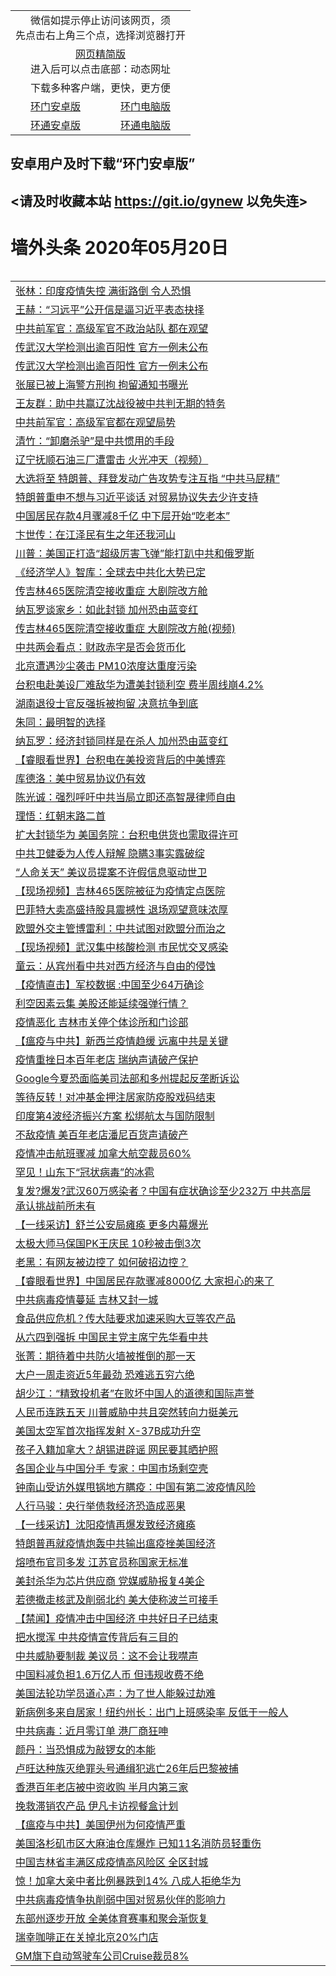 <table>  
  <tr>
    <td colspan="2" align="center">微信如提示停止访问该网页，须<br/>先点击右上角三个点，选择浏览器打开</td>
  <tr>
  <tr>
    <td colspan="2" align="center"><a href="https://gitcdn.xyz/cdn/otiny/up/master/show005.htm">网页精简版</a><br/>进入后可以点击底部：动态网址</td>
  </tr>
  <tr>
    <td colspan="2" align="center">下载多种客户端，更快，更方便</td>
  <tr>
  <tr>
    <td align="center"><a href="https://cdn.jsdelivr.net/gh/opipe/up/oGatea.apk">环门安卓版</a></td>
    <td align="center"><a href="https://cdn.jsdelivr.net/gh/opipe/up/oGate.zip">环门电脑版</a></td>
  </tr>
  <tr>
    <td align="center"><a href="https://cdn.jsdelivr.net/gh/opipe/up/oPipe.apk">环通安卓版</a></td>
    <td align="center"><a href="https://raw.githubusercontent.com/opipe/up/master/oPipe.zip">环通电脑版</a></td>
  </tr>
</table>

## 安卓用户及时下载“环门安卓版”
## <请及时收藏本站 https://git.io/gynew 以免失连> </a>
# 墙外头条 2020年05月20日</a>

<table>

<table>

<tr><td colspan="2" align="left"><a href="https://user.xgttd.press/?name=c1171803&key=zquqqokxqdzafbdg&from=gy">张林：印度疫情失控 满街路倒 令人恐惧</a></td></tr>
<tr><td colspan="2" align="left"><a href="https://user.xgttd.press/?name=c1171839&key=zquqqokxqdzafbdg&from=gy">王赫：“习远平”公开信是逼习近平表态抉择</a></td></tr>
<tr><td colspan="2" align="left"><a href="https://user.xgttd.press/?name=c1171832&key=zquqqokxqdzafbdg&from=gy">中共前军官：高级军官不政治站队 都在观望</a></td></tr>
<tr><td colspan="2" align="left"><a href="https://user.xgttd.press/?name=c1171802&key=zquqqokxqdzafbdg&from=gy">传武汉大学检测出逾百阳性 官方一例未公布</a></td></tr>
<tr><td colspan="2" align="left"><a href="https://user.xgttd.press/?name=c1171835&key=zquqqokxqdzafbdg&from=gy">传武汉大学检测出逾百阳性 官方一例未公布</a></td></tr>
<tr><td colspan="2" align="left"><a href="https://user.xgttd.press/?name=c1171838&key=zquqqokxqdzafbdg&from=gy">张展已被上海警方刑拘 拘留通知书曝光</a></td></tr>
<tr><td colspan="2" align="left"><a href="https://user.xgttd.press/?name=c1171826&key=zquqqokxqdzafbdg&from=gy">王友群：助中共赢辽沈战役被中共判无期的特务</a></td></tr>
<tr><td colspan="2" align="left"><a href="https://user.xgttd.press/?name=c1171825&key=zquqqokxqdzafbdg&from=gy">中共前军官：高级军官都在观望局势</a></td></tr>
<tr><td colspan="2" align="left"><a href="https://user.xgttd.press/?name=c1171807&key=zquqqokxqdzafbdg&from=gy">清竹：“卸磨杀驴”是中共惯用的手段</a></td></tr>
<tr><td colspan="2" align="left"><a href="https://user.xgttd.press/?name=c1171837&key=zquqqokxqdzafbdg&from=gy">辽宁抚顺石油三厂遭雷击  火光冲天（视频）</a></td></tr>
<tr><td colspan="2" align="left"><a href="https://user.xgttd.press/?name=c1171822&key=zquqqokxqdzafbdg&from=gy">大选将至 特朗普、拜登发动广告攻势专注互指 “中共马屁精”</a></td></tr>
<tr><td colspan="2" align="left"><a href="https://user.xgttd.press/?name=c1171820&key=zquqqokxqdzafbdg&from=gy">特朗普重申不想与习近平谈话 对贸易协议失去少许支持</a></td></tr>
<tr><td colspan="2" align="left"><a href="https://user.xgttd.press/?name=c1171840&key=zquqqokxqdzafbdg&from=gy">中国居民存款4月骤减8千亿 中下层开始“吃老本”</a></td></tr>
<tr><td colspan="2" align="left"><a href="https://user.xgttd.press/?name=c1171841&key=zquqqokxqdzafbdg&from=gy">卞世传：在江泽民有生之年还我河山</a></td></tr>
<tr><td colspan="2" align="left"><a href="https://user.xgttd.press/?name=c1171818&key=zquqqokxqdzafbdg&from=gy">川普：美国正打造“超级厉害飞弹”能打趴中共和俄罗斯</a></td></tr>
<tr><td colspan="2" align="left"><a href="https://user.xgttd.press/?name=c1171834&key=zquqqokxqdzafbdg&from=gy">《经济学人》智库：全球去中共化大势已定</a></td></tr>
<tr><td colspan="2" align="left"><a href="https://user.xgttd.press/?name=c1171836&key=zquqqokxqdzafbdg&from=gy">传吉林465医院清空接收重症 大剧院改方舱</a></td></tr>
<tr><td colspan="2" align="left"><a href="https://user.xgttd.press/?name=c1171801&key=zquqqokxqdzafbdg&from=gy">纳瓦罗谈家乡：如此封锁 加州恐由蓝变红</a></td></tr>
<tr><td colspan="2" align="left"><a href="https://user.xgttd.press/?name=c1171811&key=zquqqokxqdzafbdg&from=gy">传吉林465医院清空接收重症 大剧院改方舱(视频)</a></td></tr>
<tr><td colspan="2" align="left"><a href="https://user.xgttd.press/?name=c1171833&key=zquqqokxqdzafbdg&from=gy">中共两会看点：财政赤字是否会货币化</a></td></tr>
<tr><td colspan="2" align="left"><a href="https://user.xgttd.press/?name=c1171830&key=zquqqokxqdzafbdg&from=gy">北京遭遇沙尘袭击 PM10浓度达重度污染</a></td></tr>
<tr><td colspan="2" align="left"><a href="https://user.xgttd.press/?name=c1171812&key=zquqqokxqdzafbdg&from=gy">台积电赴美设厂难敌华为遭美封锁利空 费半周线崩4.2%</a></td></tr>
<tr><td colspan="2" align="left"><a href="https://user.xgttd.press/?name=c1171828&key=zquqqokxqdzafbdg&from=gy">湖南退役士官反强拆被拘留 决意抗争到底</a></td></tr>
<tr><td colspan="2" align="left"><a href="https://user.xgttd.press/?name=c1171856&key=zquqqokxqdzafbdg&from=gy">朱同：最明智的选择</a></td></tr>
<tr><td colspan="2" align="left"><a href="https://user.xgttd.press/?name=c1171827&key=zquqqokxqdzafbdg&from=gy">纳瓦罗：经济封锁同样是在杀人 加州恐由蓝变红</a></td></tr>
<tr><td colspan="2" align="left"><a href="https://user.xgttd.press/?name=c1171806&key=zquqqokxqdzafbdg&from=gy">【睿眼看世界】台积电在美投资背后的中美博弈</a></td></tr>
<tr><td colspan="2" align="left"><a href="https://user.xgttd.press/?name=c1171800&key=zquqqokxqdzafbdg&from=gy">库德洛：美中贸易协议仍有效</a></td></tr>
<tr><td colspan="2" align="left"><a href="https://user.xgttd.press/?name=c1171805&key=zquqqokxqdzafbdg&from=gy">陈光诚：强烈呼吁中共当局立即还高智晟律师自由</a></td></tr>
<tr><td colspan="2" align="left"><a href="https://user.xgttd.press/?name=c1171855&key=zquqqokxqdzafbdg&from=gy">理悟：红朝末路二首</a></td></tr>
<tr><td colspan="2" align="left"><a href="https://user.xgttd.press/?name=c1171829&key=zquqqokxqdzafbdg&from=gy">扩大封锁华为 美国务院：台积电供货也需取得许可</a></td></tr>
<tr><td colspan="2" align="left"><a href="https://user.xgttd.press/?name=c1171852&key=zquqqokxqdzafbdg&from=gy">中共卫健委为人传人辩解 隐瞒3事实露破绽</a></td></tr>
<tr><td colspan="2" align="left"><a href="https://user.xgttd.press/?name=c1171799&key=zquqqokxqdzafbdg&from=gy">“人命关天” 美议员提案不许假信息驱动世卫</a></td></tr>
<tr><td colspan="2" align="left"><a href="https://user.xgttd.press/?name=c1171853&key=zquqqokxqdzafbdg&from=gy">【现场视频】吉林465医院被征为疫情定点医院</a></td></tr>
<tr><td colspan="2" align="left"><a href="https://user.xgttd.press/?name=c1171814&key=zquqqokxqdzafbdg&from=gy">巴菲特大卖高盛持股具震撼性 退场观望意味浓厚</a></td></tr>
<tr><td colspan="2" align="left"><a href="https://user.xgttd.press/?name=c1171819&key=zquqqokxqdzafbdg&from=gy">欧盟外交主管博雷利：中共试图对欧盟分而治之</a></td></tr>
<tr><td colspan="2" align="left"><a href="https://user.xgttd.press/?name=c1171854&key=zquqqokxqdzafbdg&from=gy">【现场视频】武汉集中核酸检测 市民忧交叉感染</a></td></tr>
<tr><td colspan="2" align="left"><a href="https://user.xgttd.press/?name=c1171858&key=zquqqokxqdzafbdg&from=gy">童云：从宾州看中共对西方经济与自由的侵蚀</a></td></tr>
<tr><td colspan="2" align="left"><a href="https://user.xgttd.press/?name=c1171817&key=zquqqokxqdzafbdg&from=gy">【疫情直击】军校数据 :中国至少64万确诊</a></td></tr>
<tr><td colspan="2" align="left"><a href="https://user.xgttd.press/?name=c1171824&key=zquqqokxqdzafbdg&from=gy">利空因素云集 美股还能延续强弹行情？</a></td></tr>
<tr><td colspan="2" align="left"><a href="https://user.xgttd.press/?name=c1171831&key=zquqqokxqdzafbdg&from=gy">疫情恶化 吉林市关停个体诊所和门诊部</a></td></tr>
<tr><td colspan="2" align="left"><a href="https://user.xgttd.press/?name=c1171857&key=zquqqokxqdzafbdg&from=gy">【瘟疫与中共】新西兰疫情趋缓 远离中共是关键</a></td></tr>
<tr><td colspan="2" align="left"><a href="https://user.xgttd.press/?name=c1171815&key=zquqqokxqdzafbdg&from=gy">疫情重挫日本百年老店 瑞纳声请破产保护</a></td></tr>
<tr><td colspan="2" align="left"><a href="https://user.xgttd.press/?name=c1171823&key=zquqqokxqdzafbdg&from=gy">Google今夏恐面临美司法部和多州提起反垄断诉讼</a></td></tr>
<tr><td colspan="2" align="left"><a href="https://user.xgttd.press/?name=c1171821&key=zquqqokxqdzafbdg&from=gy">等待反转！对冲基金押注居家防疫股戏码结束</a></td></tr>
<tr><td colspan="2" align="left"><a href="https://user.xgttd.press/?name=c1171813&key=zquqqokxqdzafbdg&from=gy">印度第4波经济振兴方案 松绑航太与国防限制</a></td></tr>
<tr><td colspan="2" align="left"><a href="https://user.xgttd.press/?name=c1171808&key=zquqqokxqdzafbdg&from=gy">不敌疫情 美百年老店潘尼百货声请破产</a></td></tr>
<tr><td colspan="2" align="left"><a href="https://user.xgttd.press/?name=c1171809&key=zquqqokxqdzafbdg&from=gy">疫情冲击航班骤减 加拿大航空裁员60%</a></td></tr>
<tr><td colspan="2" align="left"><a href="https://user.xgttd.press/?name=c1172180&key=zquqqokxqdzafbdg&from=gy">罕见！山东下“冠状病毒”的冰雹</a></td></tr>
<tr><td colspan="2" align="left"><a href="https://user.xgttd.press/?name=c1172174&key=zquqqokxqdzafbdg&from=gy">复发?爆发?武汉60万感染者？中国有症状确诊至少232万 中共高层承认挑战前所未有</a></td></tr>
<tr><td colspan="2" align="left"><a href="https://user.xgttd.press/?name=c1172196&key=zquqqokxqdzafbdg&from=gy">【一线采访】舒兰公安局瘫痪 更多内幕爆光</a></td></tr>
<tr><td colspan="2" align="left"><a href="https://user.xgttd.press/?name=c1172171&key=zquqqokxqdzafbdg&from=gy">太极大师马保国PK王庆民 10秒被击倒3次</a></td></tr>
<tr><td colspan="2" align="left"><a href="https://user.xgttd.press/?name=c1172181&key=zquqqokxqdzafbdg&from=gy">老黑：有网友被边控了 如何破招边控？</a></td></tr>
<tr><td colspan="2" align="left"><a href="https://user.xgttd.press/?name=c1172182&key=zquqqokxqdzafbdg&from=gy">【睿眼看世界】中国居民存款骤减8000亿 大家担心的来了</a></td></tr>
<tr><td colspan="2" align="left"><a href="https://user.xgttd.press/?name=c1172197&key=zquqqokxqdzafbdg&from=gy">中共病毒疫情蔓延 吉林又封一城</a></td></tr>
<tr><td colspan="2" align="left"><a href="https://user.xgttd.press/?name=c1172190&key=zquqqokxqdzafbdg&from=gy">食品供应危机？传大陆要求加速采购大豆等农产品</a></td></tr>
<tr><td colspan="2" align="left"><a href="https://user.xgttd.press/?name=c1172172&key=zquqqokxqdzafbdg&from=gy">从六四到强拆 中国民主党主席宁先华看中共</a></td></tr>
<tr><td colspan="2" align="left"><a href="https://user.xgttd.press/?name=c1172211&key=zquqqokxqdzafbdg&from=gy">张菁：期待着中共防火墙被推倒的那一天</a></td></tr>
<tr><td colspan="2" align="left"><a href="https://user.xgttd.press/?name=c1172189&key=zquqqokxqdzafbdg&from=gy">大户一周走资近5年最劲 恐难逃五穷六绝</a></td></tr>
<tr><td colspan="2" align="left"><a href="https://user.xgttd.press/?name=c1172198&key=zquqqokxqdzafbdg&from=gy">胡少江：“精致投机者”在败坏中国人的道德和国际声誉</a></td></tr>
<tr><td colspan="2" align="left"><a href="https://user.xgttd.press/?name=c1172186&key=zquqqokxqdzafbdg&from=gy">人民币连跌五天 川普威胁中共且突然转向力挺美元</a></td></tr>
<tr><td colspan="2" align="left"><a href="https://user.xgttd.press/?name=c1172207&key=zquqqokxqdzafbdg&from=gy">美国太空军首次指挥发射 X-37B成功升空</a></td></tr>
<tr><td colspan="2" align="left"><a href="https://user.xgttd.press/?name=c1172206&key=zquqqokxqdzafbdg&from=gy">孩子入籍加拿大？胡锡进辟谣 网民要其晒护照</a></td></tr>
<tr><td colspan="2" align="left"><a href="https://user.xgttd.press/?name=c1172187&key=zquqqokxqdzafbdg&from=gy">各国企业与中国分手 专家：中国市场剩空壳</a></td></tr>
<tr><td colspan="2" align="left"><a href="https://user.xgttd.press/?name=c1172205&key=zquqqokxqdzafbdg&from=gy">钟南山受访外媒甩锅地方瞒疫：中国有第二波疫情风险</a></td></tr>
<tr><td colspan="2" align="left"><a href="https://user.xgttd.press/?name=c1172191&key=zquqqokxqdzafbdg&from=gy">人行马骏：央行举债救经济恐造成恶果</a></td></tr>
<tr><td colspan="2" align="left"><a href="https://user.xgttd.press/?name=c1172066&key=zquqqokxqdzafbdg&from=gy">【一线采访】沈阳疫情再爆发致经济瘫痪</a></td></tr>
<tr><td colspan="2" align="left"><a href="https://user.xgttd.press/?name=c1172209&key=zquqqokxqdzafbdg&from=gy">特朗普再就疫情炮轰中共输出瘟疫挫美国经济</a></td></tr>
<tr><td colspan="2" align="left"><a href="https://user.xgttd.press/?name=c1172195&key=zquqqokxqdzafbdg&from=gy">熔喷布官司多发 江苏官员称国家无标准</a></td></tr>
<tr><td colspan="2" align="left"><a href="https://user.xgttd.press/?name=c1172204&key=zquqqokxqdzafbdg&from=gy">美封杀华为芯片供应商 党媒威胁报复4美企</a></td></tr>
<tr><td colspan="2" align="left"><a href="https://user.xgttd.press/?name=c1172208&key=zquqqokxqdzafbdg&from=gy">若德撤走核武及削弱北约 美大使称波兰可接手</a></td></tr>
<tr><td colspan="2" align="left"><a href="https://user.xgttd.press/?name=c1172214&key=zquqqokxqdzafbdg&from=gy">【禁闻】疫情冲击中国经济 中共好日子已结束</a></td></tr>
<tr><td colspan="2" align="left"><a href="https://user.xgttd.press/?name=c1172176&key=zquqqokxqdzafbdg&from=gy">把水搅浑 中共疫情宣传背后有三目的</a></td></tr>
<tr><td colspan="2" align="left"><a href="https://user.xgttd.press/?name=c1172179&key=zquqqokxqdzafbdg&from=gy">中共威胁要制裁 美议员：这不会让我噤声</a></td></tr>
<tr><td colspan="2" align="left"><a href="https://user.xgttd.press/?name=c1172188&key=zquqqokxqdzafbdg&from=gy">中国料减负担1.6万亿人币 但违规收费不绝</a></td></tr>
<tr><td colspan="2" align="left"><a href="https://user.xgttd.press/?name=c1172210&key=zquqqokxqdzafbdg&from=gy">美国法轮功学员道心声：为了世人能躲过劫难</a></td></tr>
<tr><td colspan="2" align="left"><a href="https://user.xgttd.press/?name=c1172202&key=zquqqokxqdzafbdg&from=gy">新病例多来自居家！纽约州长：出门上班感染率 反低于一般人</a></td></tr>
<tr><td colspan="2" align="left"><a href="https://user.xgttd.press/?name=c1172199&key=zquqqokxqdzafbdg&from=gy">中共病毒：近月零订单 港厂商狂呻</a></td></tr>
<tr><td colspan="2" align="left"><a href="https://user.xgttd.press/?name=c1172213&key=zquqqokxqdzafbdg&from=gy">颜丹：当恐惧成为敲锣女的本能</a></td></tr>
<tr><td colspan="2" align="left"><a href="https://user.xgttd.press/?name=c1172203&key=zquqqokxqdzafbdg&from=gy">卢旺达种族灭绝罪头号通缉犯逃亡26年后巴黎被捕</a></td></tr>
<tr><td colspan="2" align="left"><a href="https://user.xgttd.press/?name=c1172194&key=zquqqokxqdzafbdg&from=gy">香港百年老店被中资收购 半月内第三家</a></td></tr>
<tr><td colspan="2" align="left"><a href="https://user.xgttd.press/?name=c1172201&key=zquqqokxqdzafbdg&from=gy">挽救滞销农产品 伊凡卡访视餐盒计划</a></td></tr>
<tr><td colspan="2" align="left"><a href="https://user.xgttd.press/?name=c1172193&key=zquqqokxqdzafbdg&from=gy">【瘟疫与中共】美国伊州为何疫情严重</a></td></tr>
<tr><td colspan="2" align="left"><a href="https://user.xgttd.press/?name=c1172175&key=zquqqokxqdzafbdg&from=gy">美国洛杉矶市区大麻油仓库爆炸 已知11名消防员轻重伤</a></td></tr>
<tr><td colspan="2" align="left"><a href="https://user.xgttd.press/?name=c1172200&key=zquqqokxqdzafbdg&from=gy">中国吉林省丰满区成疫情高风险区 全区封城</a></td></tr>
<tr><td colspan="2" align="left"><a href="https://user.xgttd.press/?name=c1172212&key=zquqqokxqdzafbdg&from=gy">惊！加拿大亲中者比例暴跌到14%  八成人拒绝华为</a></td></tr>
<tr><td colspan="2" align="left"><a href="https://user.xgttd.press/?name=c1172183&key=zquqqokxqdzafbdg&from=gy">中共病毒疫情争执削弱中国对贸易伙伴的影响力</a></td></tr>
<tr><td colspan="2" align="left"><a href="https://user.xgttd.press/?name=c1172185&key=zquqqokxqdzafbdg&from=gy">东部州逐步开放 全美体育赛事和聚会渐恢复</a></td></tr>
<tr><td colspan="2" align="left"><a href="https://user.xgttd.press/?name=c1172184&key=zquqqokxqdzafbdg&from=gy">瑞幸咖啡正在关掉北京20%门店</a></td></tr>
<tr><td colspan="2" align="left"><a href="https://user.xgttd.press/?name=c1172173&key=zquqqokxqdzafbdg&from=gy">GM旗下自动驾驶车公司Cruise裁员8%</a></td></tr>


</table>
